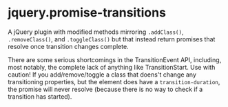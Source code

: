 jquery.promise-transitions
==========================

A jQuery plugin with modified methods mirroring `.addClass()`, `.removeClass()`, and `.toggleClass()` but that instead return promises that resolve once transition changes complete.

There are some serious shortcomings in the TransitionEvent API, including, most notably, the complete lack of anything like TransitionStart. Use with caution! If you add/remove/toggle a class that doens't change any transitioning properties, but the element does have a `transition-duration`, the promise will never resolve (because there is no way to check if a transition has started).